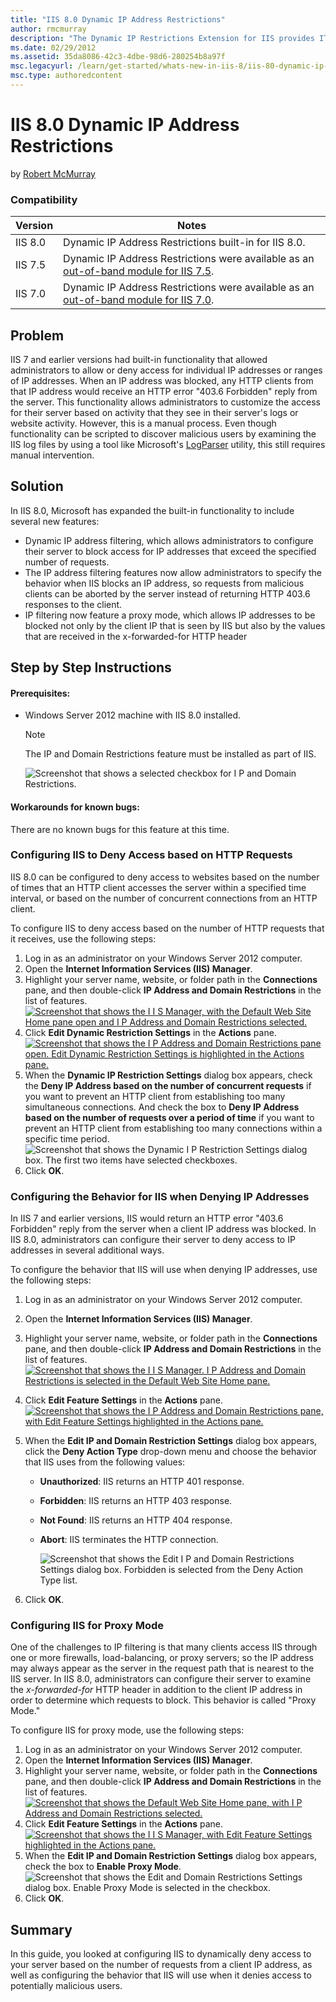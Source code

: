```yaml
---
title: "IIS 8.0 Dynamic IP Address Restrictions"
author: rmcmurray
description: "The Dynamic IP Restrictions Extension for IIS provides IT Professionals and Hosters a configurable module that helps mitigate or block Denial of Service Atta..."
ms.date: 02/29/2012
ms.assetid: 35da8086-42c3-4dbe-98d6-280254b8a97f
msc.legacyurl: /learn/get-started/whats-new-in-iis-8/iis-80-dynamic-ip-address-restrictions
msc.type: authoredcontent
---
```

# IIS 8.0 Dynamic IP Address Restrictions

by [Robert McMurray](https://github.com/rmcmurray)

### Compatibility

| Version | Notes |
| --- | --- |
| IIS 8.0 | Dynamic IP Address Restrictions built-in for IIS 8.0. |
| IIS 7.5 | Dynamic IP Address Restrictions were available as an [out-of-band module for IIS 7.5](https://www.iis.net/downloads/microsoft/dynamic-ip-restrictions). |
| IIS 7.0 | Dynamic IP Address Restrictions were available as an [out-of-band module for IIS 7.0](https://www.iis.net/downloads/microsoft/dynamic-ip-restrictions). |

<a id="TOC301258515"></a>

## Problem

IIS 7 and earlier versions had built-in functionality that allowed administrators to allow or deny access for individual IP addresses or ranges of IP addresses. When an IP address was blocked, any HTTP clients from that IP address would receive an HTTP error "403.6 Forbidden" reply from the server. This functionality allows administrators to customize the access for their server based on activity that they see in their server's logs or website activity. However, this is a manual process. Even though functionality can be scripted to discover malicious users by examining the IIS log files by using a tool like Microsoft's [LogParser](https://www.microsoft.com/download/details.aspx?id=24659) utility, this still requires manual intervention.

<a id="TOC301258516"></a>

## Solution

In IIS 8.0, Microsoft has expanded the built-in functionality to include several new features:

- Dynamic IP address filtering, which allows administrators to configure their server to block access for IP addresses that exceed the specified number of requests.
- The IP address filtering features now allow administrators to specify the behavior when IIS blocks an IP address, so requests from malicious clients can be aborted by the server instead of returning HTTP 403.6 responses to the client.
- IP filtering now feature a proxy mode, which allows IP addresses to be blocked not only by the client IP that is seen by IIS but also by the values that are received in the x-forwarded-for HTTP header

<a id="TOC301258517"></a>

## Step by Step Instructions

#### Prerequisites:

- Windows Server 2012 machine with IIS 8.0 installed.  
  
    > [!NOTE]
    > The IP and Domain Restrictions feature must be installed as part of IIS.  
  
    ![Screenshot that shows a selected checkbox for I P and Domain Restrictions.](iis-80-dynamic-ip-address-restrictions/_static/image1.jpg)

#### Workarounds for known bugs:

There are no known bugs for this feature at this time.

<a id="TOC301448451"></a>

### Configuring IIS to Deny Access based on HTTP Requests

IIS 8.0 can be configured to deny access to websites based on the number of times that an HTTP client accesses the server within a specified time interval, or based on the number of concurrent connections from an HTTP client.

To configure IIS to deny access based on the number of HTTP requests that it receives, use the following steps:

1. Log in as an administrator on your Windows Server 2012 computer.
2. Open the **Internet Information Services (IIS) Manager**.
3. Highlight your server name, website, or folder path in the **Connections** pane, and then double-click **IP Address and Domain Restrictions** in the list of features.  
    [![Screenshot that shows the I I S Manager, with the Default Web Site Home pane open and I P Address and Domain Restrictions selected.](iis-80-dynamic-ip-address-restrictions/_static/image2.png)](iis-80-dynamic-ip-address-restrictions/_static/image1.png)
4. Click **Edit Dynamic Restriction Settings** in the **Actions** pane.  
    [![Screenshot that shows the I P Address and Domain Restrictions pane open. Edit Dynamic Restriction Settings is highlighted in the Actions pane.](iis-80-dynamic-ip-address-restrictions/_static/image4.png)](iis-80-dynamic-ip-address-restrictions/_static/image3.png)
5. When the **Dynamic IP Restriction Settings** dialog box appears, check the **Deny IP Address based on the number of concurrent requests** if you want to prevent an HTTP client from establishing too many simultaneous connections. And check the box to **Deny IP Address based on the number of requests over a period of time** if you want to prevent an HTTP client from establishing too many connections within a specific time period.  
    ![Screenshot that shows the Dynamic I P Restriction Settings dialog box. The first two items have selected checkboxes.](iis-80-dynamic-ip-address-restrictions/_static/image5.png)
6. Click **OK**.

<a id="TOC301448452"></a>

### Configuring the Behavior for IIS when Denying IP Addresses

In IIS 7 and earlier versions, IIS would return an HTTP error "403.6 Forbidden" reply from the server when a client IP address was blocked. In IIS 8.0, administrators can configure their server to deny access to IP addresses in several additional ways.

To configure the behavior that IIS will use when denying IP addresses, use the following steps:

1. Log in as an administrator on your Windows Server 2012 computer.
2. Open the **Internet Information Services (IIS) Manager**.
3. Highlight your server name, website, or folder path in the **Connections** pane, and then double-click **IP Address and Domain Restrictions** in the list of features.  
    [![Screenshot that shows the I I S Manager. I P Address and Domain Restrictions is selected in the Default Web Site Home pane.](iis-80-dynamic-ip-address-restrictions/_static/image3.jpg)](iis-80-dynamic-ip-address-restrictions/_static/image2.jpg)
4. Click **Edit Feature Settings** in the **Actions** pane.  
    [![Screenshot that shows the I P Address and Domain Restrictions pane, with Edit Feature Settings highlighted in the Actions pane.](iis-80-dynamic-ip-address-restrictions/_static/image7.png)](iis-80-dynamic-ip-address-restrictions/_static/image6.png)
5. When the **Edit IP and Domain Restriction Settings** dialog box appears, click the **Deny Action Type** drop-down menu and choose the behavior that IIS uses from the following values: 

   - **Unauthorized**: IIS returns an HTTP 401 response.
   - **Forbidden**: IIS returns an HTTP 403 response.
   - **Not Found**: IIS returns an HTTP 404 response.
   - **Abort**: IIS terminates the HTTP connection.

     ![Screenshot that shows the Edit I P and Domain Restrictions Settings dialog box. Forbidden is selected from the Deny Action Type list.](iis-80-dynamic-ip-address-restrictions/_static/image8.png)
6. Click **OK**.

<a id="TOC301448453"></a>

### Configuring IIS for Proxy Mode

One of the challenges to IP filtering is that many clients access IIS through one or more firewalls, load-balancing, or proxy servers; so the IP address may always appear as the server in the request path that is nearest to the IIS server. In IIS 8.0, administrators can configure their server to examine the *x-forwarded-for* HTTP header in addition to the client IP address in order to determine which requests to block. This behavior is called "Proxy Mode."

To configure IIS for proxy mode, use the following steps:

1. Log in as an administrator on your Windows Server 2012 computer.
2. Open the **Internet Information Services (IIS) Manager**.
3. Highlight your server name, website, or folder path in the **Connections** pane, and then double-click **IP Address and Domain Restrictions** in the list of features.  
    [![Screenshot that shows the Default Web Site Home pane, with I P Address and Domain Restrictions selected.](iis-80-dynamic-ip-address-restrictions/_static/image5.jpg)](iis-80-dynamic-ip-address-restrictions/_static/image4.jpg)
4. Click **Edit Feature Settings** in the **Actions** pane.  
    [![Screenshot that shows the I I S Manager, with Edit Feature Settings highlighted in the Actions pane.](iis-80-dynamic-ip-address-restrictions/_static/image10.png)](iis-80-dynamic-ip-address-restrictions/_static/image9.png)
5. When the **Edit IP and Domain Restriction Settings** dialog box appears, check the box to **Enable Proxy Mode**.  
    ![Screenshot that shows the Edit and Domain Restrictions Settings dialog box. Enable Proxy Mode is selected in the checkbox.](iis-80-dynamic-ip-address-restrictions/_static/image11.png)
6. Click **OK**.

<a id="TOC301258518"></a>

## Summary

In this guide, you looked at configuring IIS to dynamically deny access to your server based on the number of requests from a client IP address, as well as configuring the behavior that IIS will use when it denies access to potentially malicious users.
